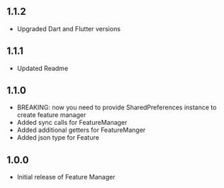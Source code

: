 ## 1.1.2

* Upgraded Dart and Flutter versions

## 1.1.1

* Updated Readme

## 1.1.0

* BREAKING: now you need to provide SharedPreferences instance to create feature manager
* Added sync calls for FeatureManager
* Added additional getters for FeatureManger
* Added json type for Feature

## 1.0.0

* Initial release of Feature Manager
